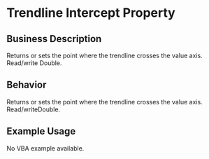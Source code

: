 # Trendline Intercept Property

## Business Description
Returns or sets the point where the trendline crosses the value axis. Read/write Double.

## Behavior
Returns or sets the point where the trendline crosses the value axis. Read/writeDouble.

## Example Usage
No VBA example available.
